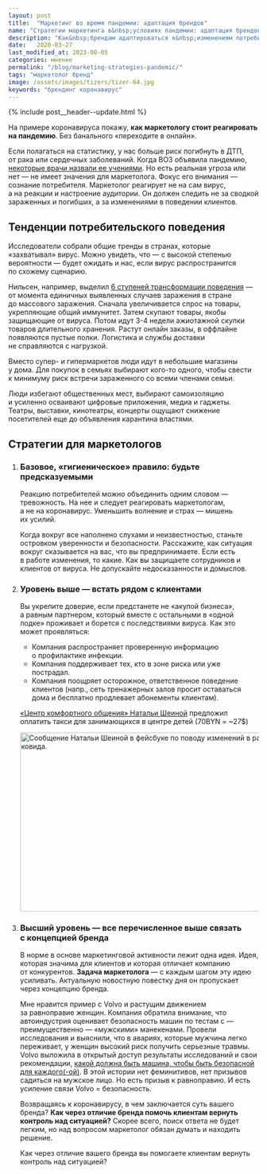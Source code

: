 ```yaml
---
layout: post
title:  "Маркетинг во время пандемии: адаптация брендов"
name: "Стратегии маркетинга в&nbsp;условиях пандемии: адаптация брендов"
description: "Как&nbsp;брендам адаптироваться к&nbsp;изменениям потребительского поведения во&nbsp;время пандемии и&nbsp;укрепить доверие клиентов: стратегии и&nbsp;советы для маркетологов."
date:   2020-03-27
last_modified_at: 2023-08-05
categories: мнение
permalink: "/blog/marketing-strategies-pandemic/"
tags: "маркетолог бренд"
image: /assets/images/tizers/tizer-64.jpg
keywords: "брендинг коронавирус"
---
```


{% include post__header--update.html %}

<p>На&nbsp;примере коронавируса покажу, <strong>как маркетологу стоит реагировать на&nbsp;пандемию</strong>. Без банального «переходите в&nbsp;онлайн». </p>
<p>Если полагаться на&nbsp;статистику, у&nbsp;нас больше риск погибнуть в&nbsp;ДТП, от&nbsp;рака или сердечных заболеваний. Когда ВОЗ объявила пандемию, <a class="link" href="https://youtu.be/vu-hZsGC384" >некоторые врачи назвали ее&nbsp;учениями</a>. Но&nbsp;есть реальная угроза или нет&nbsp;— не&nbsp;имеет значения для маркетолога. Фокус его внимания&nbsp;— сознание потребителя. Маркетолог реагирует не&nbsp;на&nbsp;сам вирус, а&nbsp;на&nbsp;реакции и&nbsp;настроение аудитории. Он&nbsp;должен следить не&nbsp;за&nbsp;сводкой зараженных и&nbsp;погибших, а&nbsp;за&nbsp;изменениями в&nbsp;поведении клиентов. </p>

<section class="row-gap--m">
<h2 class="section__title h1 bold ">Тенденции потребительского поведения </h2>
<p>Исследователи собрали общие тренды в&nbsp;странах, которые «захватывал» вирус. Можно увидеть, что&nbsp;— с&nbsp;высокой степенью вероятности&nbsp;— будет ожидать и&nbsp;нас, если вирус распространится по&nbsp;схожему сценарию. </p>
<p>Нильсен, например, выделил <a class="link" href="https://www.nielsen.com/ru/ru/insights/article/2020/covid-19-pokupki-v-karantine/">6&nbsp;ступеней трансформации поведения</a>&nbsp;— от&nbsp;момента единичных выявленных случаев заражения в&nbsp;стране до&nbsp;массового заражения. Сначала увеличивается спрос на&nbsp;товары, укрепляющие общий иммунитет. Затем скупают товары, якобы защищающие от&nbsp;вируса. Потом идут <span class="noperenos">3-4</span> недели ажиотажной скупки товаров длительного хранения. Растут онлайн заказы, в&nbsp;оффлайне появляются пустые полки. Логистика и&nbsp;службы доставки не&nbsp;справляются с&nbsp;нагрузкой. </p>
<p>Вместо супер- и&nbsp;гипермаркетов люди идут в&nbsp;небольшие магазины у&nbsp;дома. Для покупок в&nbsp;семьях выбирают кого-то одного, чтобы свести к&nbsp;минимуму риск встречи зараженного со&nbsp;всеми членами семьи.</p>
<p>Люди избегают общественных мест, выбирают самоизоляцию и&nbsp;усиленно осваивают цифровые приложения, медиа и&nbsp;гаджеты. Театры, выставки, кинотеатры, концерты ощущают снижение посетителей еще до&nbsp;объявления карантина властями. </p>
</section>

<section class="row-gap--m">
<h2 class="section__title h1 bold ">Стратегии для маркетологов</h2>

<ol class="list-reset row-gap--m">
<li class="row-gap--m">
<h3 class="bold h2 mb-m">Базовое, «гигиеническое» правило: будьте предсказуемыми</h3>

<p>Реакцию потребителей можно объединить одним словом&nbsp;— тревожность. На&nbsp;нее и&nbsp;следует реагировать маркетологам, а&nbsp;не&nbsp;на&nbsp;коронавирус. Уменьшить волнение и&nbsp;страх&nbsp;— мишень их&nbsp;усилий. </p>
 

<p>Когда вокруг все наполнено слухами и&nbsp;неизвестностью, станьте островком уверенности и&nbsp;безопасности. Расскажите, как ситуация вокруг сказывается на&nbsp;вас, что вы&nbsp;предпринимаете. Если есть в&nbsp;работе изменения, то&nbsp;какие. Как вы защищаете сотрудников и клиентов от вируса. Не&nbsp;допускайте недосказанности и&nbsp;домыслов. </p>
</li>

<li class="row-gap--m">
<h3 class="bold h2 mb-m mt-m" >Уровень выше&nbsp;— встать рядом с&nbsp;клиентами</h3> 
<p class="mb-m">Вы&nbsp;укрепите доверие, если предстанете не&nbsp;«акулой бизнеса», а&nbsp;равным партнером, который вместе с&nbsp;остальными в&nbsp;«одной лодке» проживает и&nbsp;борется с&nbsp;последствиями вируса. Как это может проявляться: </p>
<ul>
	<li class="list-li">Компания распространяет проверенную информацию о&nbsp;профилактике инфекции.</li>
	<li class="list-li">Компания поддерживает тех, кто в&nbsp;зоне риска или уже пострадал. </li>
	<li class="list-li">Компания поощряет осторожное, ответственное поведение клиентов (напр., сеть тренажерных залов просит оставаться дома и&nbsp;бесплатно продлевает абонементы клиентам).</li>
 </ul>


<div itemprop="image" itemscope itemtype="http://schema.org/ImageObject">	
		<link itemprop="url" href="https://res.cloudinary.com/bartoshevich/image/upload/q_auto,f_auto/v1585298184/site/sheina.jpg">
		<div class="figcaption" itemprop="description">
 			<p> <a class="link" href="https://centercomfort.by" >«Центр комфортного общения» Натальи Шеиной</a> предложил оплатить такси для занимающихся в&nbsp;центре детей (70BYN = ~27$) </p>
 		</div>	
		<img class="image" loading="lazy" decoding="async"  src="https://res.cloudinary.com/bartoshevich/image/upload/q_auto,f_auto/v1585298184/site/sheina.jpg" alt="Сообщение Натальи Шеиной в фейсбуке по поводу изменений в работе из-за ковида." width="600" height="360" itemprop="contentUrl" /> 
 		
</div>
</li>


<li class="row-gap--m">

<h3 class="bold h2 mb-m mt-m">Высший уровень&nbsp;— все перечисленное выше связать с&nbsp;концепцией бренда</h3> 
<p>В&nbsp;норме в&nbsp;основе маркетинговой активности лежит одна идея. Идея, которая значима для клиентов и&nbsp;которая отличает компанию от&nbsp;конкурентов. <strong>Задача маркетолога</strong>&nbsp;— с&nbsp;каждым шагом эту идею усиливать. Актуальную новостную повестку дня он&nbsp;пропускает через концепцию бренда. </p>
<p>Мне нравится пример с&nbsp;Volvo и&nbsp;растущим движением за&nbsp;равноправие женщин. Компания обратила внимание, что автоиндустрия оценивает безопасность машин по&nbsp;тестам с&nbsp;— преимущественно&nbsp;— «мужскими» манекенами. Провели исследования и&nbsp;выяснили, что в&nbsp;авариях, которые мужчина легко переживает, у&nbsp;женщин высокий риск получить серьезные травмы. Volvo выложила в&nbsp;открытый доступ результаты исследований и&nbsp;свои рекомендации, <a class="link" href="https://web.archive.org/web/20220606153534/https://www.volvocars.com/intl/v/car-safety/eva-initiative-cars-equally-safe" >какой должна быть машина, чтобы быть безопасной для каждого(-ой)</a>. В&nbsp;этой истории нет феминитивов, нет призывов садиться на&nbsp;мужское лицо. Но&nbsp;есть призыв к&nbsp;равноправию. И&nbsp;есть усиление связи Volvo = безопасность. </p>
<p>Возвращаясь к&nbsp;коронавирусу, в&nbsp;чем заключается суть вашего бренда? <strong>Как через отличие бренда помочь клиентам вернуть контроль над ситуацией?</strong> Скорее всего, поиск ответа не&nbsp;будет легким, но&nbsp;над вопросом маркетолог обязан думать и&nbsp;находить решение. </p>
<div class="post__note h2">Как через отличие вашего бренда вы помогаете клиентам вернуть контроль над ситуацией? </div>
</li>
</ol>
</section>